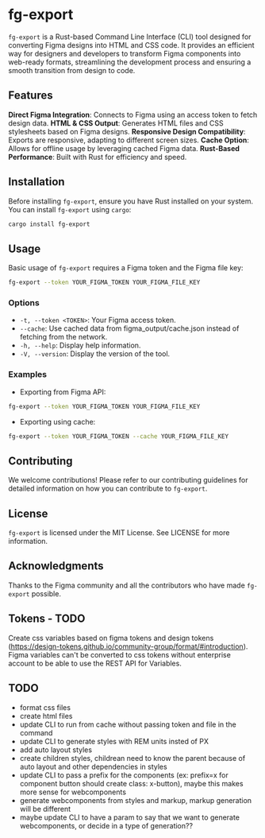 # fg-export

`fg-export` is a Rust-based Command Line Interface (CLI) tool designed for converting Figma designs into HTML and CSS code. It provides an efficient way for designers and developers to transform Figma components into web-ready formats, streamlining the development process and ensuring a smooth transition from design to code.

## Features
**Direct Figma Integration**: Connects to Figma using an access token to fetch design data.
**HTML & CSS Output**: Generates HTML files and CSS stylesheets based on Figma designs.
**Responsive Design Compatibility**: Exports are responsive, adapting to different screen sizes.
**Cache Option**: Allows for offline usage by leveraging cached Figma data.
**Rust-Based Performance**: Built with Rust for efficiency and speed.

## Installation
Before installing `fg-export`, ensure you have Rust installed on your system. You can install `fg-export` using `cargo`:

```bash
cargo install fg-export
```

## Usage
Basic usage of `fg-export` requires a Figma token and the Figma file key:

```bash
fg-export --token YOUR_FIGMA_TOKEN YOUR_FIGMA_FILE_KEY
```

### Options
* `-t, --token <TOKEN>`: Your Figma access token.
* `--cache`: Use cached data from figma_output/cache.json instead of fetching from the network.
* `-h, --help`: Display help information.
* `-V, --version`: Display the version of the tool.

### Examples
* Exporting from Figma API:

```bash
fg-export --token YOUR_FIGMA_TOKEN YOUR_FIGMA_FILE_KEY
```

* Exporting using cache:

```bash
fg-export --token YOUR_FIGMA_TOKEN --cache YOUR_FIGMA_FILE_KEY
```

## Contributing
We welcome contributions! Please refer to our contributing guidelines for detailed information on how you can contribute to `fg-export`.

## License
`fg-export` is licensed under the MIT License. See LICENSE for more information.

## Acknowledgments
Thanks to the Figma community and all the contributors who have made `fg-export` possible.

## Tokens - TODO
Create css variables based on figma tokens and design tokens (https://design-tokens.github.io/community-group/format/#introduction).
Figma variables can't be converted to css tokens without enterprise account to be able to use the REST API for Variables.

## TODO
- format css files
- create html files
- update CLI to run from cache without passing token and file in the command
- update CLI to generate styles with REM units insted of PX
- add auto layout styles
- create children styles, childrean need to know the parent because of auto layout and other dependencies in styles
- update CLI to pass a prefix for the components (ex: prefix=x for component button should create class: x-button), maybe this makes more sense for webcomponents
- generate webcomponents from styles and markup, markup generation will be different
- maybe update CLI to have a param to say that we want to generate webcomponents, or decide in a type of generation??
